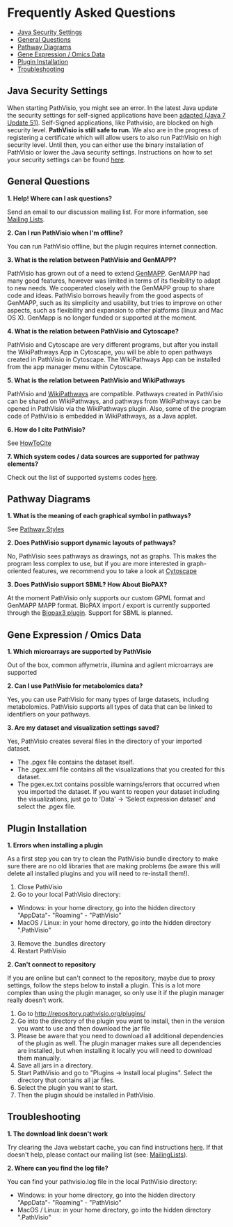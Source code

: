 # Frequently Asked Questions

* [Java Security Settings](#java-security-settings)
* [General Questions](#general-questions) 
* [Pathway Diagrams](#pathway-diagrams)
* [Gene Expression / Omics Data](#gene-expression-/-omics-data)
* [Plugin Installation](#plugin-installation)
* [Troubleshooting](#troubleshooting)



## Java Security Settings
When starting PathVisio, you might see an error. In the latest Java update the security settings for self-signed applications have been [adapted (Java 7 Update 51)](http://java.com/en/download/faq/release7_changes.xml). Self-Signed applications, like Pathvisio, are blocked on high security level. **PathVisio is still safe to run.** We also are in the progress of registering a certificate which will allow users to also run PathVisio on high security level. Until then, you can either use the binary installation of PathVisio or lower the Java security settings. Instructions on how to set your security settings can be found [here](http://www.java.com/en/download/help/jcp_security.xml).

## General Questions

**1. Help! Where can I ask questions?**

Send an email to our discussion mailing list. For more information, see [Mailing Lists](https://pathvisio.github.io/pages/contact).


**2. Can I run PathVisio when I'm offline?**

You can run PathVisio offline, but the plugin requires internet connection. 


**3. What is the relation between PathVisio and GenMAPP?**

PathVisio has grown out of a need to extend  [GenMAPP](http://www.genmapp.org/). GenMAPP had many good features, however was limited in terms of its flexibility to adapt to new needs. We cooperated closely with the GenMAPP group to share code and ideas. PathVisio borrows heavily from the good aspects of GenMAPP, such as its simplicity and usability, but tries to improve on other aspects, such as flexibility and expansion to other platforms (linux and Mac OS X). GenMapp is no longer funded or supported at the moment.


**4. What is the relation between PathVisio and Cytoscape?**

PathVisio and Cytoscape are very different programs, but after you install the WikiPathways App in Cytoscape, you will be able to open pathways created in PathVisio in Cytoscape. The WikiPathways App can be installed from the app manager menu within Cytoscape.


**5. What is the relation between PathVisio and WikiPathways**

PathVisio and [WikiPathways](http://www.wikipathways.org/index.php/WikiPathways) are compatible. Pathways created in PathVisio can be shared on WikiPathways, and pathways from WikiPathways can be opened in PathVisio via the WikiPathways plugin. Also, some of the program code of PathVisio is embedded in WikiPathways, as a Java applet.


**6. How do I cite PathVisio?**

See [HowToCite](cite.md)


**7. Which system codes / data sources are supported for pathway elements?**

Check out the list of supported systems codes [here](https://bridgedb.github.io/pages/system-codes).

## Pathway Diagrams

**1. What is the meaning of each graphical symbol in pathways?**

See [Pathway Styles](http://pathvisio.org/wiki/PathwayStyles)


**2. Does PathVisio support dynamic layouts of pathways?**

No, PathVisio sees pathways as drawings, not as graphs. This makes the program less complex to use, but if you are more interested in graph-oriented features, we recommend you to take a look at [Cytoscape](https://cytoscape.org/)


**3. Does PathVisio support SBML? How About BioPAX?**

At the moment PathVisio only supports our custom GPML format and GenMAPP MAPP format. BioPAX import / export is currently supported through the [Biopax3 plugin](plugins/biopax.md). Support for SBML is planned.

## Gene Expression / Omics Data

**1. Which microarrays are supported by PathVisio**

Out of the box, common affymetrix, illumina and agilent microarrays are supported


**2. Can I use PathVisio for metabolomics data?**

Yes, you can use PathVisio for many types of large datasets, including metabolomics. PathVisio supports all types of data that can be linked to identifiers on your pathways.


**3. Are my dataset and visualization settings saved?**

Yes, PathVisio creates several files in the directory of your imported dataset.
* The .pgex file contains the dataset itself.
* The .pgex.xml file contains all the visualizations that you created for this dataset.
* The pgex.ex.txt contains possible warnings/errors that occurred when you imported the dataset.
If you want to reopen your dataset including the visualizations, just go to 'Data' -> 'Select expression dataset' and select the .pgex file.

## Plugin Installation

**1. Errors when installing a plugin**

As a first step you can try to clean the PathVisio bundle directory to make sure there are no old libraries that are making problems (be aware this will delete all installed plugins and you will need to re-install them!).
1. Close PathVisio
2. Go to your local PathVisio directory:
* Windows: in your home directory, go into the hidden directory "AppData"- "Roaming" - "PathVisio"
* MacOS / Linux: in your home directory, go into the hidden directory ".PathVisio"
3. Remove the .bundles directory
4. Restart PathVisio


**2. Can't connect to repository**

If you are online but can't connect to the repository, maybe due to proxy settings, follow the steps below to install a plugin. This is a lot more complex than using the plugin manager, so only use it if the plugin manager really doesn't work.
1. Go to http://repository.pathvisio.org/plugins/
2. Go into the directory of the plugin you want to install, then in the version you want to use and then download the jar file
3. Please be aware that you need to download all additional dependencies of the plugin as well. The plugin manager makes sure all dependencies are installed, but when installing it locally you will need to download them manually.
4. Save all jars in a directory.
5. Start PathVisio and go to "Plugins -> Install local plugins". Select the directory that contains all jar files.
6. Select the plugin you want to start.
7. Then the plugin should be installed in PathVisio.

## Troubleshooting

**1. The download link doesn't work**

Try clearing the Java webstart cache, you can find instructions [here](http://www.ngs.ac.uk/ukca/certificates/certwizard/clearwebstartcache). If that doesn't help, please contact our mailing list (see: [MailingLists](contact.md)).


**2. Where can you find the log file?**

You can find your pathvisio.log file in the local PathVisio directory:
* Windows: in your home directory, go into the hidden directory "AppData"- "Roaming" - "PathVisio"
* MacOS / Linux: in your home directory, go into the hidden directory ".PathVisio"


